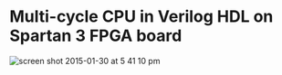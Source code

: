 # Multi-cycle CPU in Verilog HDL on Spartan 3 FPGA board

![screen shot 2015-01-30 at 5 41 10 pm](https://cloud.githubusercontent.com/assets/2714382/5984743/3ba8cdfe-a8a7-11e4-8af9-6d57dec715c1.png)
